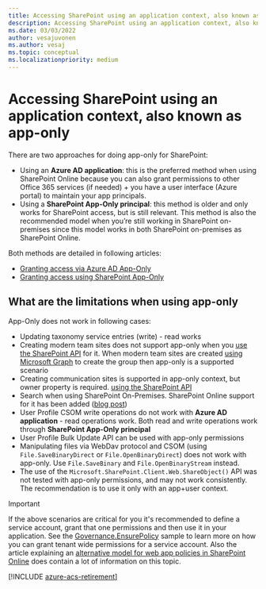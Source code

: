 ```yaml
---
title: Accessing SharePoint using an application context, also known as app-only
description: Accessing SharePoint using an application context, also known as app-only
ms.date: 03/03/2022
author: vesajuvonen
ms.author: vesaj
ms.topic: conceptual
ms.localizationpriority: medium
---
```


# Accessing SharePoint using an application context, also known as app-only

There are two approaches for doing app-only for SharePoint: 

 - Using an **Azure AD application**: this is the preferred method when using SharePoint Online because you can also grant permissions to other Office 365 services (if needed) + you have a user interface (Azure portal) to maintain your app principals.
 - Using a **SharePoint App-Only principal**: this method is older and only works for SharePoint access, but is still relevant. This method is also the recommended model when you’re still working in SharePoint on-premises since this model works in both SharePoint on-premises as SharePoint Online.

Both methods are detailed in following articles: 

 - [Granting access via Azure AD App-Only](security-apponly-azuread.md)
 - [Granting access using SharePoint App-Only](security-apponly-azureacs.md)

## What are the limitations when using app-only

App-Only does not work in following cases:

 - Updating taxonomy service entries (write) - read works
 - Creating modern team sites does not support app-only when you [use the SharePoint API](https://github.com/SharePoint/PnP-Sites-Core/blob/master/Core/OfficeDevPnP.Core/Sites/SiteCollection.cs) for it. When modern team sites are created [using Microsoft Graph](https://github.com/SharePoint/PnP-Sites-Core/blob/master/Core/OfficeDevPnP.Core/Framework/Graph/UnifiedGroupsUtility.cs) to create the group then app-only is a supported scenario
 - Creating communication sites is supported in app-only context, but owner property is required. [using the SharePoint API](/sharepoint/dev/apis/site-creation-rest)
 - Search when using SharePoint On-Premises. SharePoint Online support for it has been added ([blog post](https://blogs.msdn.microsoft.com/vesku/2016/03/07/using-add-in-only-app-only-permissions-with-search-queries-in-sharepoint-online/))
 - User Profile CSOM write operations do not work with **Azure AD application** - read operations work. Both read and write operations work through **SharePoint App-Only principal**
 - User Profile Bulk Update API can be used with app-only permissions
 - Manipulating files via WebDav protocol and CSOM (using `File.SaveBinaryDirect` or `File.OpenBinaryDirect`) does not work with app-only. Use `File.SaveBinary` and `File.OpenBinaryStream` instead.
 - The use of the `Microsoft.SharePoint.Client.Web.ShareObject()` API was not tested with app-only permissions, and may not work consistently. 
The recommendation is to use it only with an app+user context.

> [!IMPORTANT]
> If the above scenarios are critical for you it's recommended to define a service account, grant that one permissions and then use it in your application. See the [Governance.EnsurePolicy](https://github.com/SharePoint/PnP/tree/master/Solutions/Governance.EnsurePolicy) sample to learn more on how you can grant tenant wide permissions for a service account. Also the article explaining an [alternative model for web app policies in SharePoint Online](security-webapppolicies.md) does contain a lot of information on this topic.

[!INCLUDE [azure-acs-retirement](../../includes/snippets/azure-acs-deprecation.md)]
